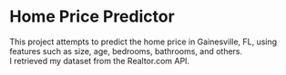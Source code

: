 # Home Price Predictor
This project attempts to predict the home price in Gainesville, FL, using features such as size, age, bedrooms, bathrooms, and others.  
I retrieved my dataset from the Realtor.com API.
